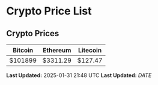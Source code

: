 # Crypto Price List

## Crypto Prices
| Bitcoin | Ethereum | Litecoin |
| ------- | -------- | -------- |
| $101899 | $3311.29 | $127.47 |
**Last Updated:** 2025-01-31 21:48 UTC
**Last Updated:** $DATE$
